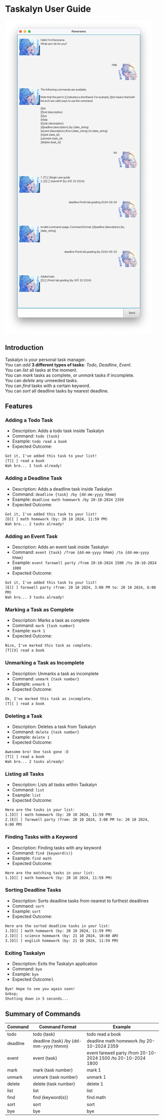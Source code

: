 # Taskalyn User Guide

![Product Screenshot](Ui.png)

## Introduction

Taskalyn is your personal task manager.\
You can *add* **3 different types of tasks**: *Todo*, *Deadline*, *Event*.\
You can *list* all tasks at the moment.\
You can *mark* tasks as complete, or *unmark* tasks if incomplete.\
You can *delete* any unneeded tasks.\
You can *find* tasks with a certain keyword.\
You can *sort* all deadline tasks by nearest deadline.

## Features
### Adding a Todo Task

- Description: Adds a todo task inside Taskalyn
- Command: `todo {task}` 
- Example: `todo read a book`
- Expected Outcome: 
```
Got it, I've added this task to your list!
[T][ ] read a book
Wah bro... 1 task already! 
```

### Adding a Deadline Task

- Description: Adds a deadline task inside Taskalyn
- Command: `deadline {task} /by {dd-mm-yyyy hhmm}`
- Example: `deadline math homework /by 20-10-2024 2359`
- Expected Outcome:
```
Got it, I've added this task to your list!
[D][ ] math homework (by: 20 10 2024, 11:59 PM)
Wah bro... 2 tasks already! 
```

### Adding an Event Task

- Description: Adds an event task inside Taskalyn
- Command: `event {task} /from {dd-mm-yyyy hhmm} /to {dd-mm-yyyy hhmm}`
- Example: `event farewell party /from 20-10-2024 1500 /to 20-10-2024 1800`
- Expected Outcome:
```
Got it, I've added this task to your list!
[E][ ] farewell party (from: 20 10 2024, 3:00 PM to: 20 10 2024, 6:00 PM)
Wah bro... 3 tasks already! 
```

### Marking a Task as Complete

- Description: Marks a task as complete
- Command: `mark {task number}`
- Example: `mark 1`
- Expected Outcome:
```
Nice, I've marked this task as complete.
[T][X] read a book
```

### Unmarking a Task as Incomplete

- Description: Unmarks a task as incomplete
- Command: `unmark {task number}`
- Example: `unmark 1`
- Expected Outcome:
```
Ok, I've marked this task as incomplete.
[T][ ] read a book
```

### Deleting a Task

- Description: Deletes a task from Taskalyn
- Command: `delete {task number}`
- Example: `delete 1`
- Expected Outcome:
```
Awesome bro! One task gone :D
[T][ ] read a book
Wah bro... 2 tasks already! 
```

### Listing all Tasks

- Description: Lists all tasks within Taskalyn
- Command: `list`
- Example: `list`
- Expected Outcome:
```
Here are the tasks in your list:
1.[D][ ] math homework (by: 20 10 2024, 11:59 PM)
2.[E][ ] farewell party (from: 20 10 2024, 3:00 PM to: 20 10 2024, 6:00 PM)
```

### Finding Tasks with a Keyword

- Description: Finding tasks with any keyword
- Command: `find {keyword(s)}`
- Example: `find math`
- Expected Outcome:
```
Here are the matching tasks in your list:
1.[D][ ] math homework (by: 20 10 2024, 11:59 PM)
```

### Sorting Deadline Tasks

- Description: Sorts deadline tasks from nearest to furthest deadlines
- Command: `sort`
- Example: `sort`
- Expected Outcome:
```
Here are the sorted deadline tasks in your list:
1.[D][ ] math homework (by: 20 10 2024, 11:59 PM)
2.[D][ ] science homework (by: 21 10 2024, 10:00 AM)
3.[D][ ] english homework (by: 21 10 2024, 11:59 PM)
```

### Exiting Taskalyn

- Description: Exits the Taskalyn application
- Command: `bye`
- Example: `bye`
- Expected Outcome:\
```
Bye! Hope to see you again soon!
&nbsp;
Shutting down in 5 seconds...
```

## Summary of Commands

| Command  | Command Format                        | Example                                                        |  
|----------|---------------------------------------|----------------------------------------------------------------| 
| todo     | todo {task}                           | todo read a book                                               |
| deadline | deadline {task} /by {dd-mm-yyyy hhmm} | deadline math homework /by 20-10-2024 2359                     | 
| event    | event {task}                          | event farewell party /from 20-10-2024 1500 /to 20-10-2024 1800 | 
| mark     | mark {task number}                    | mark 1                                                         | 
| unmark   | unmark {task number}                  | unmark 1                                                       | 
| delete   | delete {task number}                  | delete 1                                                       | 
| list     | list                                  | list                                                           | 
| find     | find {keyword(s)}                     | find math                                                      |
| sort     | sort                                  | sort                                                           | 
| bye      | bye                                   | bye                                                            |